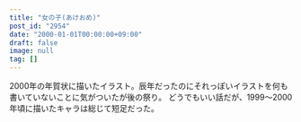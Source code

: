 ```yaml
---
title: "女の子(あけおめ)"
post_id: "2954"
date: "2000-01-01T00:00:00+09:00"
draft: false
image: null
tag: []
---
```



2000年の年賀状に描いたイラスト。辰年だったのにそれっぽいイラストを何も書いていないことに気がついたが後の祭り。 どうでもいい話だが、1999～2000年頃に描いたキャラは総じて短足だった。
